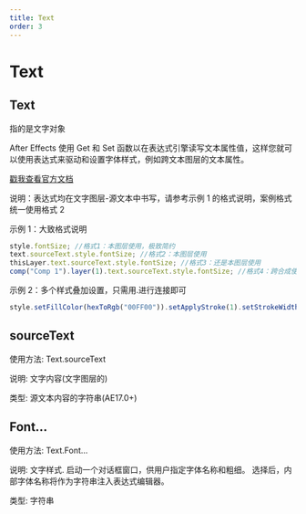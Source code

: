 ```yaml
---
title: Text
order: 3
---
```


# Text

## Text

指的是文字对象

After Effects 使用 Get 和 Set 函数以在表达式引擎读写文本属性值，这样您就可以使用表达式来驱动和设置字体样式，例如跨文本图层的文本属性。

[戳我查看官方文档](https://helpx.adobe.com/cn/after-effects/using/expressions-text-properties.html#%E5%85%B6%E4%BB%96%E8%A6%81%E7%82%B9)

说明：表达式均在文字图层-源文本中书写，请参考示例 1 的格式说明，案例格式统一使用格式 2

示例 1：大致格式说明

```javascript
style.fontSize; //格式1：本图层使用，极致简约
text.sourceText.style.fontSize; //格式2：本图层使用
thisLayer.text.sourceText.style.fontSize; //格式3：还是本图层使用
comp("Comp 1").layer(1).text.sourceText.style.fontSize; //格式4：跨合成使用
```

示例 2：多个样式叠加设置，只需用.进行连接即可

```javascript
style.setFillColor(hexToRgb("00FF00")).setApplyStroke(1).setStrokeWidth(5).setStrokeColor([1, 0, 0]).setFontSize(200); //设置以上5种样式
```

## sourceText

使用方法: Text.sourceText

说明: 文字内容(文字图层的)

类型: 源文本内容的字符串(AE17.0+)

## Font…

使用方法: Text.Font…

说明: 文字样式. 启动一个对话框窗口，供用户指定字体名称和粗细。 选择后，内部字体名称将作为字符串注入表达式编辑器。

类型: 字符串
